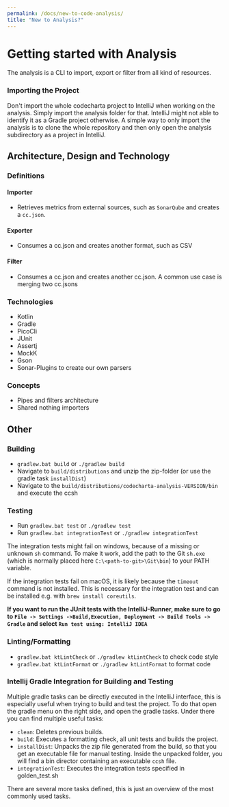 ```yaml
---
permalink: /docs/new-to-code-analysis/
title: "New to Analysis?"
---
```


# Getting started with Analysis

The analysis is a CLI to import, export or filter from all kind of resources.

### Importing the Project

Don't import the whole codecharta project to IntelliJ when working on the analysis. Simply import the analysis folder for that. IntelliJ might not able to identify it as a Gradle project otherwise.
A simple way to only import the analysis is to clone the whole repository and then only open the analysis subdirectory as a project in IntelliJ.

## Architecture, Design and Technology

### Definitions

#### Importer

- Retrieves metrics from external sources, such as `SonarQube` and creates a `cc.json`.

#### Exporter

- Consumes a cc.json and creates another format, such as CSV

#### Filter

- Consumes a cc.json and creates another cc.json. A common use case is merging two cc.jsons

### Technologies

- Kotlin
- Gradle
- PicoCli
- JUnit
- Assertj
- MockK
- Gson
- Sonar-Plugins to create our own parsers

### Concepts

- Pipes and filters architecture
- Shared nothing importers

## Other

### Building

- `gradlew.bat build` or `./gradlew build`
- Navigate to `build/distributions` and unzip the zip-folder (or use the gradle task `installDist`)
- Navigate to the `build/distributions/codecharta-analysis-VERSION/bin` and execute the ccsh

### Testing

- Run `gradlew.bat test` or `./gradlew test`
- Run `gradlew.bat integrationTest` or `./gradlew integrationTest`

The integration tests might fail on windows, because of a missing or unknown `sh` command.
To make it work, add the path to the Git `sh.exe` (which is normally placed here `C:\<path-to-git>\Git\bin`) to your PATH variable.

If the integration tests fail on macOS, it is likely because the `timeout` command is not installed. This is necessary for the integration test and can be installed e.g. with `brew install coreutils`.

**If you want to run the JUnit tests with the IntelliJ-Runner, make sure to go to `File -> Settings ->Build,Execution, Deployment -> Build Tools -> Gradle` and select `Run test using: IntelliJ IDEA`**

### Linting/Formatting

- `gradlew.bat ktLintCheck` or `./gradlew ktLintCheck` to check code style
- `gradlew.bat ktLintFormat` or `./gradlew ktLintFormat` to format code

### Intellij Gradle Integration for Building and Testing

Multiple gradle tasks can be directly executed in the IntelliJ interface, this is especially useful when trying to build and test the project.
To do that open the gradle menu on the right side, and open the gradle tasks.
Under there you can find multiple useful tasks:

- `clean`: Deletes previous builds.
- `build`: Executes a formatting check, all unit tests and builds the project.
- `installDist`: Unpacks the zip file generated from the build, so that you get an executable file for manual testing. Inside the unpacked folder, you will find a bin director containing an executable `ccsh` file.
- `integrationTest`: Executes the integration tests specified in golden_test.sh

There are several more tasks defined, this is just an overview of the most commonly used tasks.
